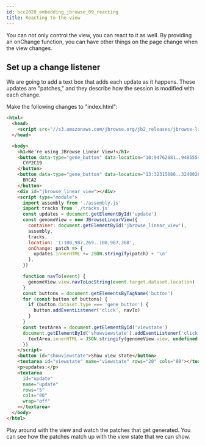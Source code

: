 ```yaml
---
id: bcc2020_embedding_jbrowse_09_reacting
title: Reacting to the view
---
```


You can not only control the view, you can react to it as well. By providing an
onChange function, you can have other things on the page change when the view
changes.

## Set up a change listener

We are going to add a text box that adds each update as it happens. These
updates are "patches," and they describe how the session is modified with each
change.

Make the following changes to "index.html":

```html {18,24-26,45-52} title="index.html"
<html>
  <head>
    <script src="//s3.amazonaws.com/jbrowse.org/jb2_releases/jbrowse-linear-view/jbrowse-linear-view@v0.0.1-beta.0/umd/jbrowse-linear-view.js"></script>
  </head>

  <body>
    <h1>We're using JBrowse Linear View!</h1>
    <button data-type="gene_button" data-location="10:94762681..94855547">
      CYP2C19
    </button>
    <button data-type="gene_button" data-location="13:32315086..32400266">
      BRCA2
    </button>
    <div id="jbrowse_linear_view"></div>
    <script type="module">
      import assembly from './assembly.js'
      import tracks from './tracks.js'
      const updates = document.getElementById('update')
      const genomeView = new JBrowseLinearView({
        container: document.getElementById('jbrowse_linear_view'),
        assembly,
        tracks,
        location: '1:100,987,269..100,987,368',
        onChange: patch => {
          updates.innerHTML += JSON.stringify(patch) + '\n'
        },
      })

      function navTo(event) {
        genomeView.view.navToLocString(event.target.dataset.location)
      }
      const buttons = document.getElementsByTagName('button')
      for (const button of buttons) {
        if (button.dataset.type === 'gene_button') {
          button.addEventListener('click', navTo)
        }
      }
      const textArea = document.getElementById('viewstate')
      document.getElementById('showviewstate').addEventListener('click', () => {
        textArea.innerHTML = JSON.stringify(genomeView.view, undefined, 2)
      })
    </script>
    <button id="showviewstate">Show view state</button>
    <textarea id="viewstate" name="viewstate" rows="20" cols="80"></textarea>
    <p>updates:</p>
    <textarea
      id="update"
      name="update"
      rows="5"
      cols="80"
      wrap="off"
    ></textarea>
  </body>
</html>
```

Play around with the view and watch the patches that get generated. You can see
how the patches match up with the view state that we can show.

